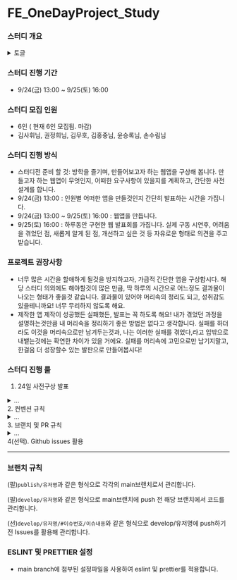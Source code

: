 # FE_OneDayProject_Study

### 스터디 개요
<details>
  <summary>토글</summary>
- 이때까지 배웠던 SPA 기법과 상태관리 방법을 복습하는 차원에서, 간단한 웹앱을 기획하고, 제작합니다.
- 본격적인 라이브러리 학습 (Vue, React)에 들어서기 전, Vanilla JS 기반을 다시 한번 다지고자 하는 시간입니다.
- 이태까지는 요구사항이 주어지고, 그에 맞게 코드를 짰다면, 이번에는 스스로 요구사항을 계획한 후, 설계하여,  제작해보는 연습을 하고자 합니다. 이후에 진행하게 될 팀프로젝트나, 토이프로젝트를 진행하는데 있어 예행연습이 될것 같습니다.
- 추석 기간 과제 및 노션 프로젝트 개선 등 해야 할 일들이 많기 때문에, 딱! 하루만 몰입하는 시간을 갖고자 합니다. 많은 일정들 속에서 지칠 수도있겠지만, 방학 후에는 새로운 라이브러리 공부가 시작되는 만큼 Vanilla JS를 연습할 기회는 이때가 가장 적기라는 생각이듭니다. 방학기간중 1일을 투자하여 이태까지 배웠던 것들을 다시한번 자신의 것으로 만들어보아요.
</details>

### 스터디 진행 기간

- 9/24(금) 13:00 ~ 9/25(토) 16:00

### 스터디 모집 인원

- 6인 ( 현재 6인 모집됨. 마감)
- 김사휘님, 권정희님, 김무호, 김홍중님, 윤승록님, 손수림님

### 스터디 진행 방식

- 스터디전 준비 할 것: 방학을 즐기며, 만들어보고자 하는 웹앱을 구상해 봅니다. 만들고자 하는 웹앱이 무엇인지, 어떠한 요구사항이 있을지를 계획하고, 간단한 사전 설계를 합니다.
- 9/24(금) 13:00 : 인원별 어떠한 앱을 만들것인지 간단히 발표하는 시간을 가집니다.
- 9/24(금) 13:00 ~ 9/25(토) 16:00 : 웹앱을 만듭니다.
- 9/25(토) 16:00 : 하루동안 구현한 웹 발표회를 가집니다. 실제 구동 시연후, 어려움을 겪었던 점, 새롭게 알게 된 점, 개선하고 싶은 것 등 자유로운 형태로 의견을 주고 받습니다.

### 프로젝트 권장사항

- 너무 많은 시간을 할애하게 될것을 방지하고자, 가급적 간단한 앱을 구상합시다. 해당 스터디 의외에도 해야할것이 많은 만큼, 딱 하루의 시간으로 어느정도 결과물이 나오는 형태가 좋을것 같습니다. 결과물이 있어야 머리속의 정리도 되고, 성취감도 있을테니까요! 너무 무리하지 않도록 해요.
- 제작한 앱 제작이 성공했든 실패했든, 발표는 꼭 하도록 해요! 내가 겪었던 과정을 설명하는것만큼 내 머리속을 정리하기 좋은 방법은 없다고 생각합니다. 실패를 하더라도 이것을 머리속으로만 남겨두는것과, 나는 이러한 실패를 겪었다,라고 입밖으로 내뱉는것에는 확연한 차이가 있을 거에요.  실패를 머리속에 고민으로만 남기지말고, 한걸음 더 성장할수 있는 발판으로 만들어봅시다!

### 스터디 진행 룰
1. 24일 사전구상 발표
<details>
  <summary>...</summary>
  - 어떠한 앱이 될지 간단한 아이디어 및 구상에 대해 발표합니다
  - 특별히 복습하고 싶은 부분이나, 새롭게 도전해보고 싶은 부분에 대해 간략히 서술합니다.
  - 앱 컴포넌트 구조도 등, 대략적인 설계도에 대해 설명합니다.
</details>
2. 컨벤션 규칙
<details>
  <summary>...</summary>
  - 이후 협업에 대한 연습겸, ESLINT 와 PRETTIER를 적용하여 동일한 컨벤션으로 진행합니다.
  - 하단에 ESLINT 및 PRETTIER 설정 기술
</details>
3. 브랜치 및 PR 규칙
<details>
  <summary>...</summary>
  - coomit message 규칙을 준수하여 commit하도록 해봅니다.
  - 하단의 브랜치 규칙을 준수하여 브랜치 관리를 진행합니다.
</details>
4(선택). Github issues 활용

---
### 브랜치 규칙
(필)`publish/유저명`과 같은 형식으로 각각의 main브랜치로서 관리합니다.

(필)`develop/유저명`와 같은 형식으로 main브랜치에 push 전 해당 브랜치에서 코드를 관리합니다.

(선)`develop/유저명/#이슈번호/이슈내용`와 같은 형식으로 develop/유저명에 push하기전 Issues를 활용해 관리합니다.

### ESLINT 및 PRETTIER 설정
  - main branch에 첨부된 설정파일을 사용하여 eslint 및 prettier를 적용합니다.
